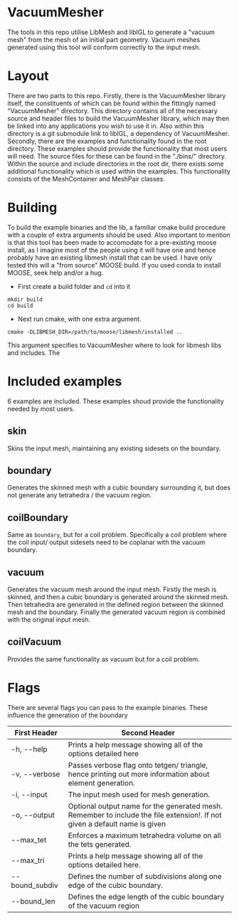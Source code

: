 # VacuumMesher
The tools in this repo utilise LibMesh and libIGL to generate a "vacuum mesh" from the mesh
of an initial part geometry. Vacuum meshes generated using this tool will conform correctly to the input mesh.

# Layout
There are two parts to this repo. Firstly, there is the VacuumMesher library itself, the constituents of which can be found within the fittingly named "VacuumMesher" directory. This directory contains all of the necessary source and header files to build the VacuumMesher library, which may then be linked into any applications you wish to use it in. Also within this directory is a git submodule link to libIGL, a dependency of VacuumMesher. Secondly, there are the examples and functionality found in the root directory. These examples should provide the functionality that most users will need. The source files for these can be found in the "./bins/" directory. Within the source and include directories in the root dir, there exists some additional functionality which is used within the examples. This functionality consists of the  MeshContainer and MeshPair classes. 

# Building
To build the example binaries and the lib, a familiar cmake build procedure with a couple of extra arguments should be used. Also important to mention is that this tool has been made to accomodate for a pre-existing moose install, as I imagine most of the people using it will have one and hence probably have an existing libmesh install that can be used. I have only tested this will a "from source" MOOSE build. If you used conda to install MOOSE, seek help and/or a hug. 

- First create a build folder and `cd` into it

```
mkdir build
cd build
```
- Next run cmake, with one extra argument.

```
cmake -DLIBMESH_DIR=/path/to/moose/libmesh/installed ..
```
This argument specifies to VacuumMesher where to look for libmesh libs and includes. The

# Included examples

6 examples are included. These examples shoud provide the functionality needed by most users.

## skin
Skins the input mesh, maintaining any existing sidesets on the boundary.

## boundary
Generates the skinned mesh with a cubic boundary surrounding it, but does not generate any tetrahedra / the vacuum region. 

## coilBoundary
Same as `boundary`, but for a coil problem. Specifically a coil problem where the coil input/ output sidesets need to be coplanar with the vacuum boundary.

## vacuum
Generates the vacuum mesh around the input mesh. Firstly the mesh is skinned, and then a cubic boundary is generated around the skinned mesh.
Then tetrahedra are generated in the defined region between the skinned mesh and the boundary. Finally the generated vacuum region is combined
with the original input mesh.

## coilVacuum 
Provides the same functionality as vacuum but for a coil problem.

# Flags
There are several flags you can pass to the example binaries. These influence the generation of the boundary

| First Header  | Second Header |
| ------------- | ------------- |
| -h, --help  | Prints a help message showing all of the options detailed here  |
| -v, --verbose  | Passes verbose flag onto tetgen/ triangle, hence printing out more information about element generation. |
| -i, --input  | The input mesh used for mesh generation. |
| -o, --output  | Optional output name for the generated mesh. Remember to include the file extension!. If not given a default name is given|
| --max_tet  | Enforces a maximum tetrahedra volume on all the tets generated. |
| --max_tri  | Prints a help message showing all of the options detailed here. |
| --bound_subdiv | Defines the number of subdivisions along one edge of the cubic boundary. |
| --bound_len | Defines the edge length of the cubic boundary of the vacuum region |




